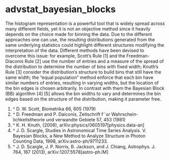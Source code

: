 # advstat_bayesian_blocks

The histogram representation is a powerful tool that is widely spread across many different fields, yet it is not an objective method since it heavily depends on the choice made for binning the data. Due to the different approaches one can use, the resulting distributions generated from the same underlying statistics could highlight different structures modifying the interpretation of the data. Different methods have been devised to overcome this issue: for example, Scott’s Rule [1] and the Freedman-Diaconis Rule [2] use the number of entries and a measure of the spread of the distribution to determine the number of bins with fixed width; Knuth’s Rule [3] consider the distribution’s structure to build bins that still have the same width; the “equal population” method enforce that each bin have similar numbers of entries, resulting in varying widths, but the location of the bin edges is chosen arbitrarily. In contrast with them the Bayesian Block (BB) algorithm [4] [5] allows the bin widths to vary and determines the bin edges based on the structure of the distribution, making it parameter free.

1. ^ D. W. Scott, Biometrika 66, 605 (1979)
2. ^ D. Freedman and P. Daiconis, Zeitschrift f¨ur Wahrschein-lichkeitstheorie und verwandte Gebiete 57, 453 (1981)
3. ^ K. H. Knuth, (2006), arXiv:physics/0605197[physics.data-an]
4.  ^ J. D. Scargle, Studies in Astronomical Time Series Analysis. V. Bayesian Blocks, a New Method to Analyze Structure in Photon Counting Data, 1998, arXiv:astro-ph/9711233.
5. ^ J. D. Scargle, J. P. Norris, B. Jackson, and J. Chiang, Astrophys. J. 764, 167 (2013), arXiv:1207.5578[astro-ph.IM]

